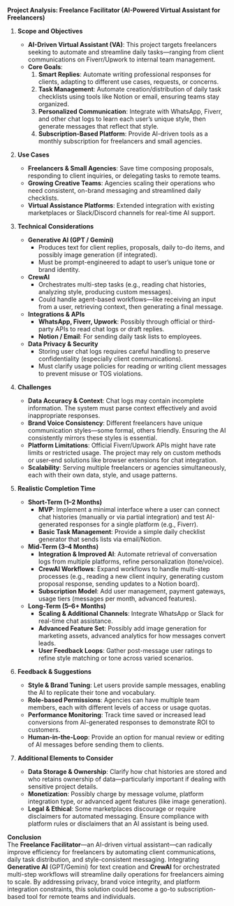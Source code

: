**Project Analysis: Freelance Facilitator (AI-Powered Virtual Assistant for Freelancers)**

1. **Scope and Objectives**

   - **AI-Driven Virtual Assistant (VA)**: This project targets freelancers seeking to automate and streamline daily tasks—ranging from client communications on Fiverr/Upwork to internal team management.
   - **Core Goals**:
     1. **Smart Replies**: Automate writing professional responses for clients, adapting to different use cases, requests, or concerns.
     2. **Task Management**: Automate creation/distribution of daily task checklists using tools like Notion or email, ensuring teams stay organized.
     3. **Personalized Communication**: Integrate with WhatsApp, Fiverr, and other chat logs to learn each user’s unique style, then generate messages that reflect that style.
     4. **Subscription-Based Platform**: Provide AI-driven tools as a monthly subscription for freelancers and small agencies.

2. **Use Cases**

   - **Freelancers & Small Agencies**: Save time composing proposals, responding to client inquiries, or delegating tasks to remote teams.
   - **Growing Creative Teams**: Agencies scaling their operations who need consistent, on-brand messaging and streamlined daily checklists.
   - **Virtual Assistance Platforms**: Extended integration with existing marketplaces or Slack/Discord channels for real-time AI support.

3. **Technical Considerations**

   - **Generative AI (GPT / Gemini)**
     - Produces text for client replies, proposals, daily to-do items, and possibly image generation (if integrated).
     - Must be prompt-engineered to adapt to user’s unique tone or brand identity.
   - **CrewAI**
     - Orchestrates multi-step tasks (e.g., reading chat histories, analyzing style, producing custom messages).
     - Could handle agent-based workflows—like receiving an input from a user, retrieving context, then generating a final message.
   - **Integrations & APIs**
     - **WhatsApp, Fiverr, Upwork**: Possibly through official or third-party APIs to read chat logs or draft replies.
     - **Notion / Email**: For sending daily task lists to employees.
   - **Data Privacy & Security**
     - Storing user chat logs requires careful handling to preserve confidentiality (especially client communications).
     - Must clarify usage policies for reading or writing client messages to prevent misuse or TOS violations.

4. **Challenges**

   - **Data Accuracy & Context**: Chat logs may contain incomplete information. The system must parse context effectively and avoid inappropriate responses.
   - **Brand Voice Consistency**: Different freelancers have unique communication styles—some formal, others friendly. Ensuring the AI consistently mirrors these styles is essential.
   - **Platform Limitations**: Official Fiverr/Upwork APIs might have rate limits or restricted usage. The project may rely on custom methods or user-end solutions like browser extensions for chat integration.
   - **Scalability**: Serving multiple freelancers or agencies simultaneously, each with their own data, style, and usage patterns.

5. **Realistic Completion Time**

   - **Short-Term (1–2 Months)**
     - **MVP**: Implement a minimal interface where a user can connect chat histories (manually or via partial integration) and test AI-generated responses for a single platform (e.g., Fiverr).
     - **Basic Task Management**: Provide a simple daily checklist generator that sends lists via email/Notion.
   - **Mid-Term (3–4 Months)**
     - **Integration & Improved AI**: Automate retrieval of conversation logs from multiple platforms, refine personalization (tone/voice).
     - **CrewAI Workflows**: Expand workflows to handle multi-step processes (e.g., reading a new client inquiry, generating custom proposal response, sending updates to a Notion board).
     - **Subscription Model**: Add user management, payment gateways, usage tiers (messages per month, advanced features).
   - **Long-Term (5–6+ Months)**
     - **Scaling & Additional Channels**: Integrate WhatsApp or Slack for real-time chat assistance.
     - **Advanced Feature Set**: Possibly add image generation for marketing assets, advanced analytics for how messages convert leads.
     - **User Feedback Loops**: Gather post-message user ratings to refine style matching or tone across varied scenarios.

6. **Feedback & Suggestions**

   - **Style & Brand Tuning**: Let users provide sample messages, enabling the AI to replicate their tone and vocabulary.
   - **Role-based Permissions**: Agencies can have multiple team members, each with different levels of access or usage quotas.
   - **Performance Monitoring**: Track time saved or increased lead conversions from AI-generated responses to demonstrate ROI to customers.
   - **Human-in-the-Loop**: Provide an option for manual review or editing of AI messages before sending them to clients.

7. **Additional Elements to Consider**
   - **Data Storage & Ownership**: Clarify how chat histories are stored and who retains ownership of data—particularly important if dealing with sensitive project details.
   - **Monetization**: Possibly charge by message volume, platform integration type, or advanced agent features (like image generation).
   - **Legal & Ethical**: Some marketplaces discourage or require disclaimers for automated messaging. Ensure compliance with platform rules or disclaimers that an AI assistant is being used.

**Conclusion**  
The **Freelance Facilitator**—an AI-driven virtual assistant—can radically improve efficiency for freelancers by automating client communications, daily task distribution, and style-consistent messaging. Integrating **Generative AI** (GPT/Gemini) for text creation and **CrewAI** for orchestrated multi-step workflows will streamline daily operations for freelancers aiming to scale. By addressing privacy, brand voice integrity, and platform integration constraints, this solution could become a go-to subscription-based tool for remote teams and individuals.
